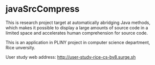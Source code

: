 # javaSrcCompress

This is research project target at automatically abridging Java methods, which makes it possible to display a large amounts of source code in a limited space and accelerates human comprehension for source code.

This is an application in PLINY project in computer science department, Rice unversity.

User study web address: http://user-study-rice-cs-by8.surge.sh
